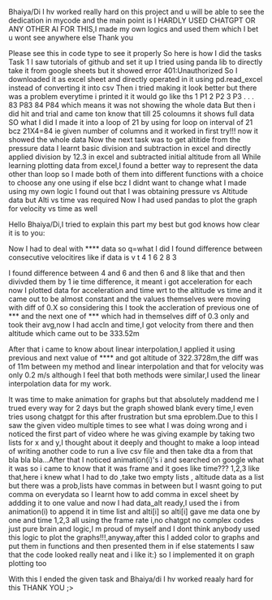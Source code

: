 Bhaiya/Di I hv worked really hard on this project and u will be able to see the dedication in mycode and the main point is I HARDLY USED CHATGPT OR ANY OTHER AI FOR THIS,I made my own logics and used them which I bet u wont see anywhere else
Thank you

Please see this in code type to see it properly
So here is how I did the tasks
Task 1
I saw tutorials of github and set it up
I tried using panda lib to directly take it from google sheets but it showed error 401:Unauthorized
So I downloaded it as excel sheet and directly operated in it using pd.read_excel instead of converting it into csv
Then i tried making it look better but there was a problem everytime i printed it it would go like ths
1 P1
2 P2
3 P3
.
.
.
83 P83
84 P84
which means it was not showing the whole data
But then i did hit and trial and came ton know that till 25 coloumns it shows full data
SO what I did I made it into a loop of 21 by using for loop on interval of 21 bcz 21X4=84 ie given number of columns and it worked in first try!!!
now it showed the whole data
Now the next task was to get altitide from the pressure data 
I learnt basic division and subtraction in excel and directly applied division by 12.3 in excel and subtracted initial altitude from all
While learning plotting data from excel,I found a better way to represent the data other than loop so I made both of them into different functions with a choice to choose any one using if else bcz I didnt want to change what I made using my own logic
I found out that I was obtaining pressure vs Altitude data but Alti vs time vas required
Now I had used pandas to plot the graph for velocity vs time as well

Hello Bhaiya/Di,I tried to explain this part my best but god knows how clear it is to you:

Now I had to deal with **** data so q=what I did I found difference between consecutive velocitires like if data is
v    t
4    1
6    2
8    3

I found difference between 4 and 6 and then 6 and 8 like that and then divivded them by 1 ie time difference,
it meant i got acceleration for each now I plotted data for acceleration and time wrt to the altitude vs time and
it came out to be almost constant and the values themselves were moving with diff of 0.X so considering this
I took the accleration of previous one of *** and the next one of *** which had in themselves diff of 0.3
only and took their avg,now I had accln and time,I got velocity from there and then altitude which came out to 
be 333.52m

After that i came to know about linear interpolation,I applied it using previous and next value of **** and got altitude of 322.3728m,the diff was of 11m between my method and linear interpolation and that for velocity was only 0.2 m/s although I feel that both methods were similar,I used the linear interpolation data for my work.

It was time to make animation for graphs but that absolutely maddend me I trued every way for 2 days but the graph showed blank every time,I even tries usong chatgpt for this after frustration but sma eproblem.Due to this I saw the given video multiple times to see what I was doing wrong and i noticed the first part of video where he was giving example by taking two lists for x and y,I thought about it deeply and thought to make a loop intead of writing another code to run a live csv file and then take dta a from that bla bla bla...After that I noticed animation(i)'s i and searched on google what it was so i came to know that it was frame and it goes like time??? 1,2,3 like that,here i knew what I had to do ,take two empty lists , altitude data as a  list but there was a prob,lists have commas in between but I wasnt going to put comma on everydata so I learnt how to add comma in excel sheet by addding it to one value and now I had data_alt ready,I used the i from animation(i) to append it in time list and 
alti[i] so alti[i] gave me data one by one and time 1,2,3 all using the frame rate i,no chatgpt no complex codes just pure brain and logic,I m proud of myself and I dont think anybody used this logic to plot the graphs!!!,anyway,after this I added color to graphs and put them in functions and then presented them in if else statements
I saw that the code looked really neat and i like it:} so I implemented it on graph plotting too

With this I ended the given task and Bhaiya/di I hv worked reaaly hard for this
THANK YOU ;>


